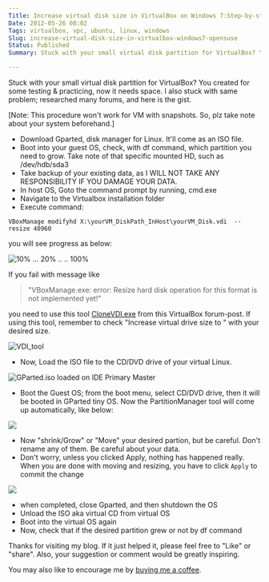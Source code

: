 ```yaml
---
Title: Increase virtual disk size in VirtualBox on Windows 7:Step-by-step
Date: 2012-05-26 08:02
Tags: virtualbox, vpc, ubuntu, linux, windows
Slug: increase-virtual-disk-size-in-virtualbox-windows7-opensuse
Status: Published
Summary: Stuck with your small virtual disk partition for VirtualBox? You created for some testing & practicing, now it needs space. I also stuck with same problem; researched many forums, and here is the gist. Find out how.

---
```

 
Stuck with your small virtual disk partition for VirtualBox? You created for some testing & practicing, now it needs space. I also stuck with same problem; researched many forums, and here is the gist.

[Note: This procedure won't work for VM with snapshots. So, plz take note about your system beforehand.]

 * Download Gparted, disk manager for Linux. It'll come as an ISO file.
 * Boot into your guest OS, check,  with df command,  which partition you need to grow. Take note of that specific mounted HD, such as /dev/hdb/sda3
 * Take backup of your existing data, as I WILL NOT TAKE ANY RESPONSIBILITY IF YOU DAMAGE YOUR DATA.
 * In host OS, Goto the command prompt by running, cmd.exe
 * Navigate to the Virtualbox installation folder
 * Execute command: 
     
`VBoxManage modifyhd X:\yourVM_DiskPath_InHost\yourVM_Disk.vdi  --resize 40960`
     
  you will see progress as below:

![10% ... 20% .. .. 100%](http://i.imgur.com/iYORelg.png)
 
  If you fail with message like

> "VBoxManage.exe: error: Resize hard disk operation for this format is not implemented yet!"

  you need to use this tool [CloneVDI.exe](https://forums.virtualbox.org/download/file.php?id=7579) from this VirtualBox forum-post. If using this tool, remember to check "Increase virtual drive size to " with your desired size.

![VDI_tool](http://i.imgur.com/YB49ZVk.png)

 * Now, Load the ISO file to the CD/DVD drive of your virtual Linux.

![GParted.iso loaded on IDE Primary Master](http://i.imgur.com/UKyPkl8.png)

 * Boot the Guest OS; from the boot menu, select CD/DVD drive, then it will be booted in GParted tiny OS. Now the PartitionManager tool will come up automatically, like below:

![](http://i.imgur.com/aK9kAtK.jpg)

 * Now "shrink/Grow" or "Move" your desired partion, but be careful. Don't rename any of them. Be careful about your data.
 * Don't worry, unless you clicked Apply, nothing has happened really. When you are done with moving and resizing, you have to click `Apply` to commit the change

![](http://i.imgur.com/wUMCHVQ.jpg)

 * when completed, close Gparted, and then shutdown the OS
 * Unload the ISO aka virtual CD from virtual OS
 * Boot into the virtual OS again
 * Now, check that if the desired partition grew or not by df command

Thanks for visiting my blog. If it just helped it, please feel free to "Like" or "share".  Also, your suggestion or comment would be greatly inspiring.

You may also like to encourage me by [buying me a coffee](paypal.me/kmonsoor/).
